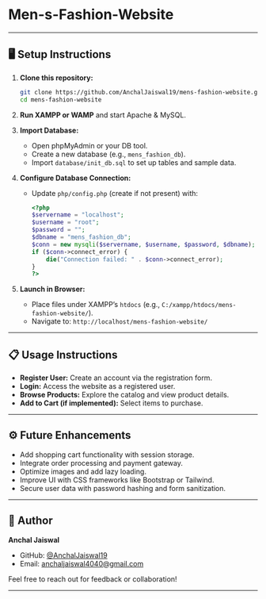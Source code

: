 # Men-s-Fashion-Website

---

## 🖥️ Setup Instructions

1. **Clone this repository:**
    ```bash
    git clone https://github.com/AnchalJaiswal19/mens-fashion-website.git
    cd mens-fashion-website
    ```

2. **Run XAMPP or WAMP** and start Apache & MySQL.

3. **Import Database:**
    - Open phpMyAdmin or your DB tool.
    - Create a new database (e.g., `mens_fashion_db`).
    - Import `database/init_db.sql` to set up tables and sample data.

4. **Configure Database Connection:**
    - Update `php/config.php` (create if not present) with:
      ```php
      <?php
      $servername = "localhost";
      $username = "root";
      $password = "";
      $dbname = "mens_fashion_db";
      $conn = new mysqli($servername, $username, $password, $dbname);
      if ($conn->connect_error) {
          die("Connection failed: " . $conn->connect_error);
      }
      ?>
      ```

5. **Launch in Browser:**
    - Place files under XAMPP’s `htdocs` (e.g., `C:/xampp/htdocs/mens-fashion-website/`).
    - Navigate to: `http://localhost/mens-fashion-website/`

---

## 📋 Usage Instructions

- **Register User:** Create an account via the registration form.
- **Login:** Access the website as a registered user.
- **Browse Products:** Explore the catalog and view product details.
- **Add to Cart (if implemented):** Select items to purchase.

---

## ⚙️ Future Enhancements

- Add shopping cart functionality with session storage.
- Integrate order processing and payment gateway.
- Optimize images and add lazy loading.
- Improve UI with CSS frameworks like Bootstrap or Tailwind.
- Secure user data with password hashing and form sanitization.

---

## 📝 Author

**Anchal Jaiswal**  
- GitHub: [@AnchalJaiswal19](https://github.com/AnchalJaiswal19)  
- Email: anchaljaiswal4040@gmail.com  

Feel free to reach out for feedback or collaboration!

---

